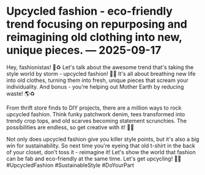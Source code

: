 # Upcycled fashion - eco-friendly trend focusing on repurposing and reimagining old clothing into new, unique pieces. — 2025-09-17

Hey, fashionistas! 🌿♻️ Let's talk about the awesome trend that's taking the style world by storm - upcycled fashion! 💫👚 It's all about breathing new life into old clothes, turning them into fresh, unique pieces that scream your individuality. And bonus - you're helping out Mother Earth by reducing waste! 🌎♻️

From thrift store finds to DIY projects, there are a million ways to rock upcycled fashion. Think funky patchwork denim, tees transformed into trendy crop tops, and old scarves becoming statement scrunchies. The possibilities are endless, so get creative with it! 🎨💃

Not only does upcycled fashion give you killer style points, but it's also a big win for sustainability. So next time you're eyeing that old t-shirt in the back of your closet, don't toss it - reimagine it! Let's show the world that fashion can be fab and eco-friendly at the same time. Let's get upcycling! 🌟🌿 #UpcycledFashion #SustainableStyle #DoYourPart
